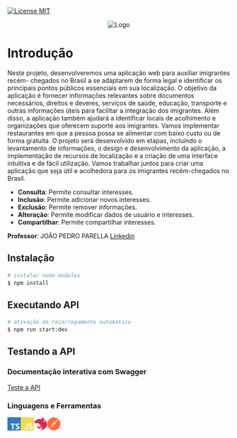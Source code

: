 <p>
  <a href="https://opensource.org/licenses/MIT">
    <img src="https://img.shields.io/badge/License-MIT-blue.svg" alt="License MIT">
  </a>
</p>

<div>
  <p align="center">
    <img src="src/image/logo.jpg" alt="Logo" height="280">
  </p>
</div>

# Introdução
<p> Neste projeto, desenvolveremos uma aplicação web para auxiliar imigrantes recém-
chegados no Brasil a se adaptarem de forma legal e identificar os principais pontos
públicos essenciais em sua localização.
O objetivo da aplicação é fornecer informações relevantes sobre documentos
necessários, direitos e deveres, serviços de saúde, educação, transporte e outras
informações úteis para facilitar a integração dos imigrantes. Além disso, a aplicação
também ajudará a identificar locais de acolhimento e organizações que oferecem
suporte aos imigrantes. Vamos implementar restaurantes em que a pessoa possa se
alimentar com baixo custo ou de forma gratuita.
O projeto será desenvolvido em etapas, incluindo o levantamento de informações, o
design e desenvolvimento da aplicação, a implementação de recursos de
localização e a criação de uma interface intuitiva e de fácil utilização.
Vamos trabalhar juntos para criar uma aplicação que seja útil e acolhedora para os
imigrantes recém-chegados no Brasil. </p>

- **Consulta**: Permite consultar interesses.
- **Inclusão**:  Permite adicionar novos interesses.
- **Exclusão**:  Permite remover informações.
- **Alteração**: Permite modificar dados de usuário e interesses.
- **Compartilhar**: Permite compartilhar interesses.

**Professor**: JOÃO PEDRO PARELLA 
 <a href="https://www.linkedin.com/in/jpparella/">Linkedin</a>


## Instalação

```bash
# instalar node_modules
$ npm install
```

## Executando API

```bash
# ativação de recarregamento automático
$ npm run start:dev
```

## Testando a API

### Documentação interativa com Swagger

 <a href="http://localhost:3001/api#/">Teste a API</a>




###  Linguagens e Ferramentas
<img align="left" alt="TypeScript" width="30px" src="https://github.com/andrecomegno/andrecomegno/blob/main/icon/typescript.png" />
<img align="left" alt="JavaScript" width="30px" src="https://github.com/andrecomegno/andrecomegno/blob/main/icon/javascript.png" />
<img align="left" alt="Nest.js" width="30px" src="https://github.com/andrecomegno/andrecomegno/blob/main/icon/nestjs.png" />
<img align="left" alt="Postman" width="30px" src="https://github.com/andrecomegno/andrecomegno/blob/main/icon/postman.png" />
<br>
